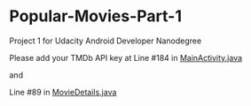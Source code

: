 # Popular-Movies-Part-1
Project 1 for Udacity Android Developer Nanodegree

Please add your TMDb API key at
Line #184 in [MainActivity.java](github.com/gautamhans1/udacity-nanodegree-popular-movies-stage1/app/src/main/java/gautamhans/xyz/popularmoviespt1/activities/MainActivity.java)

and 

Line #89 in [MovieDetails.java](github.com/gautamhans1/udacity-nanodegree-popular-movies-stage1/app/src/main/java/gautamhans/xyz/popularmoviespt1/activities/MovieDetails.java)
